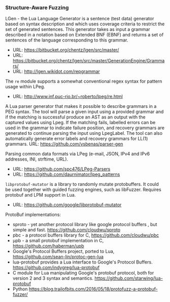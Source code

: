 ### Structure-Aware Fuzzing

LGen - the Lua Language Generator is a sentence (test data) generator based on
syntax description and which uses coverage criteria to restrict the set of
generated sentences. This generator takes as input a grammar described in a
notation based on Extended BNF (EBNF) and returns a set of sentences of the
language corresponding to this grammar.
- URL: https://bitbucket.org/chentz/lgen/src/master/
- URL: https://bitbucket.org/chentz/lgen/src/master/GenerationEngine/Grammars/
- URL: http://lgen.wikidot.com/repgrammar

The `re` module supports a somewhat conventional regex syntax for pattern usage
within LPeg.
- URL: http://www.inf.puc-rio.br/~roberto/lpeg/re.html

A Lua parser generator that makes it possible to describe grammars in a PEG
syntax. The tool will parse a given input using a provided grammar and if the
matching is successful produce an AST as an output with the captured values
using Lpeg. If the matching fails, labelled errors can be used in the grammar
to indicate failure position, and recovery grammars are generated to continue
parsing the input using LpegLabel. The tool can also automatically generate
error labels and recovery grammars for LL(1) grammars.
URL: https://github.com/vsbenas/parser-gen

Parsing common data formats via LPeg (e-mail, JSON, IPv4 and IPv6 addresses,
INI, strftime, URL).
- URL: https://github.com/spc476/LPeg-Parsers
- URL: https://github.com/daurnimator/lpeg_patterns

`libprotobuf-mutator` is a library to randomly mutate protobuffers.
It could be used together with guided fuzzing engines, such as libFuzzer.
Requires protobuf and LPM support in Lua.
- URL: https://github.com/google/libprotobuf-mutator

ProtoBuf implementations:

- sproto - yet another protocol library like google protocol buffers , but
  simple and fast. https://github.com/cloudwu/sproto
- pbc - a protocol buffers library for C,
  https://github.com/cloudwu/pbc
- μpb - a small protobuf implementation in C,
  https://github.com/haberman/upb
- Google's Protocol Buffers project, ported to Lua,
  https://github.com/sean-lin/protoc-gen-lua
- lua-protobuf provides a Lua interface to Google's Protocol Buffers.
  https://github.com/indygreg/lua-protobuf
- C module for Lua manipulating Google's protobuf protocol, both for version 2
  and 3 syntax and semantics.
  https://github.com/starwing/lua-protobuf
- Python https://blog.trailofbits.com/2016/05/18/protofuzz-a-protobuf-fuzzer/
